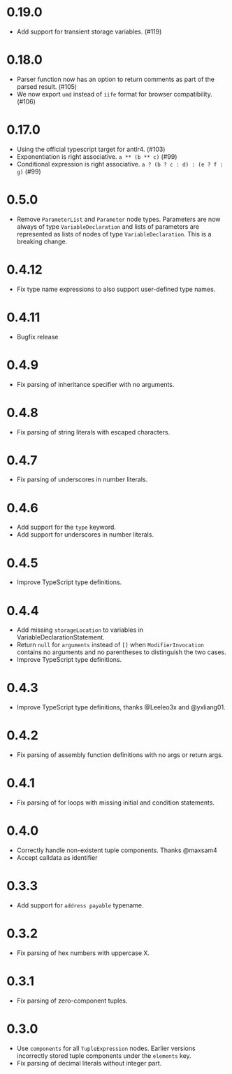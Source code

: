 # 0.19.0

- Add support for transient storage variables. (#119)

# 0.18.0

- Parser function now has an option to return comments as part of the parsed result. (#105)
- We now export `umd` instead of `iife` format for browser compatibility. (#106)

# 0.17.0

- Using the official typescript target for antlr4. (#103)
- Exponentiation is right associative. `a ** (b ** c)` (#99)
- Conditional expression is right associative. `a ? (b ? c : d) : (e ? f : g)` (#99)

# 0.5.0

- Remove `ParameterList` and `Parameter` node types. Parameters are now always
  of type `VariableDeclaration` and lists of parameters are represented as
  lists of nodes of type `VariableDeclaration`. This is a breaking change.

# 0.4.12

- Fix type name expressions to also support user-defined type names.

# 0.4.11

- Bugfix release

# 0.4.9

- Fix parsing of inheritance specifier with no arguments.

# 0.4.8

- Fix parsing of string literals with escaped characters.

# 0.4.7

- Fix parsing of underscores in number literals.

# 0.4.6

- Add support for the `type` keyword.
- Add support for underscores in number literals.

# 0.4.5

- Improve TypeScript type definitions.

# 0.4.4

- Add missing `storageLocation` to variables in VariableDeclarationStatement.
- Return `null` for `arguments` instead of `[]` when `ModifierInvocation`
  contains no arguments and no parentheses to distinguish the two cases.
- Improve TypeScript type definitions.

# 0.4.3

- Improve TypeScript type definitions, thanks @Leeleo3x and @yxliang01.

# 0.4.2

- Fix parsing of assembly function definitions with no args or return args.

# 0.4.1

- Fix parsing of for loops with missing initial and condition statements.

# 0.4.0

- Correctly handle non-existent tuple components. Thanks @maxsam4
- Accept calldata as identifier

# 0.3.3

- Add support for `address payable` typename.

# 0.3.2

- Fix parsing of hex numbers with uppercase X.

# 0.3.1

- Fix parsing of zero-component tuples.

# 0.3.0

- Use `components` for all `TupleExpression` nodes. Earlier versions
  incorrectly stored tuple components under the `elements` key.
- Fix parsing of decimal literals without integer part.
